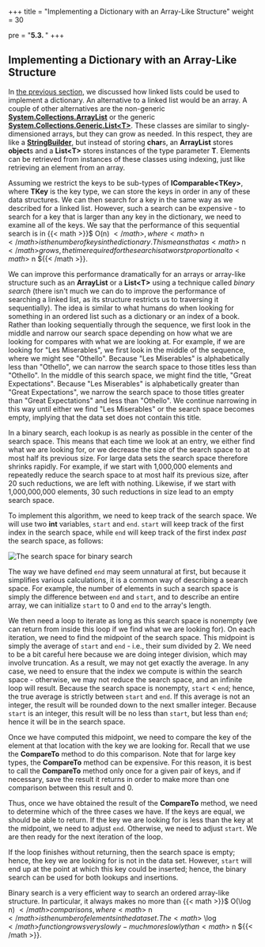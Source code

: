 +++
title = "Implementing a Dictionary with an Array-Like Structure"
weight = 30

pre = "<b>5.3. </b>"
+++

## Implementing a Dictionary with an Array-Like Structure

In [the previous
section](/dictionaries/linked-list-impl/),
we discussed how linked lists could be used to implement a dictionary.
An alternative to a linked list would be an array. A couple of other
alternatives are the non-generic
[**System.Collections.ArrayList**](https://docs.microsoft.com/en-us/dotnet/api/system.collections.arraylist?view=netframework-4.7.2)
or the generic
[**System.Collections.Generic.List\<T\>**](https://docs.microsoft.com/en-us/dotnet/api/system.collections.generic.list-1?view=netframework-4.7.2).
These classes are similar to singly-dimensioned arrays, but they can
grow as needed. In this respect, they are like a
[**StringBuilder**](https://docs.microsoft.com/en-us/dotnet/api/system.text.stringbuilder?view=netframework-4.7.2),
but instead of storing **char**s, an **ArrayList** stores **object**s
and a **List\<T\>** stores instances of the type parameter **T**.
Elements can be retrieved from instances of these classes using
indexing, just like retrieving an element from an array.

Assuming we restrict the keys to be sub-types of
**IComparable\<TKey\>**, where **TKey** is the key type, we can store
the keys in order in any of these data structures. We can then search
for a key in the same way as we described for a linked list. However,
such a search can be expensive - to search for a key that is larger than
any key in the dictionary, we need to examine all of the keys. We say
that the performance of this sequential search is in {{< math >}}$ O(n) ${{< /math >}}, where {{< math >}}$ n ${{< /math >}}
is the number of keys in the dictionary. This means that as {{< math >}}$ n ${{< /math >}} grows,
the time required for the search is at worst proportional to {{< math >}}$ n ${{< /math >}}.

We can improve this performance dramatically for an arrays or array-like
structure such as an **ArrayList** or a **List\<T\>** using a technique
called *binary search* (there isn't much we can do to improve the
performance of searching a linked list, as its structure restricts us to
traversing it sequentially). The idea is similar to what humans do when
looking for something in an ordered list such as a dictionary or an
index of a book. Rather than looking sequentially through the sequence,
we first look in the middle and narrow our search space depending on how
what we are looking for compares with what we are looking at. For
example, if we are looking for "Les Miserables", we first look in the
middle of the sequence, where we might see "Othello". Because "Les
Miserables" is alphabetically less than "Othello", we can narrow the
search space to those titles less than "Othello". In the middle of this
search space, we might find the title, "Great Expectations". Because
"Les Miserables" is alphabetically greater than "Great Expectations", we
narrow the search space to those titles greater than "Great
Expectations" and less than "Othello". We continue narrowing in this way
until either we find "Les Miserables" or the search space becomes empty,
implying that the data set does not contain this title.

In a binary search, each lookup is as nearly as possible in the center
of the search space. This means that each time we look at an entry, we
either find what we are looking for, or we decrease the size of the
search space to at most half its previous size. For large data sets the
search space therefore shrinks rapidly. For example, if we start with
1,000,000 elements and repeatedly reduce the search space to at most
half its previous size, after 20 such reductions, we are left with
nothing. Likewise, if we start with 1,000,000,000 elements, 30 such
reductions in size lead to an empty search space.

To implement this algorithm, we need to keep track of the search space.
We will use two **int** variables, `start` and `end`. `start` will keep
track of the first index in the search space, while `end` will keep
track of the first index *past* the search space, as follows:

![The search space for binary search](binary-search-space.jpg)

The way we have defined `end` may seem unnatural at first, but because
it simplifies various calculations, it is a common way of describing a
search space. For example, the number of elements in such a search space
is simply the difference between `end` and `start`, and to describe an
entire array, we can initialize `start` to 0 and `end` to the array's
length.

We then need a loop to iterate as long as this search space is nonempty
(we can return from inside this loop if we find what we are looking
for). On each iteration, we need to find the midpoint of the search
space. This midpoint is simply the average of `start` and `end` - i.e.,
their sum divided by 2. We need to be a bit careful here because we are
doing integer division, which may involve truncation. As a result, we may
not get exactly the average. In any case, we need to ensure that the
index we compute is within the search space - otherwise, we may not
reduce the search space, and an infinite loop will result. Because the
search space is nonempty, `start` \< `end`; hence, the true
average is strictly between `start` and `end`. If this average is not an
integer, the result will be rounded down to the next smaller integer.
Because `start` is an integer, this result will be no less than `start`,
but less than `end`; hence it will be in the search space.

Once we have computed this midpoint, we need to compare the key of the
element at that location with the key we are looking for. Recall that we
use the **CompareTo** method to do this comparison. Note that for large
key types, the **CompareTo** method can be expensive. For this reason,
it is best to call the **CompareTo** method only once for a given pair
of keys, and if necessary, save the result it returns in order to make
more than one comparison between this result and 0.

Thus, once we have obtained the result of the **CompareTo** method, we
need to determine which of the three cases we have. If the keys are
equal, we should be able to return. If the key we are looking for is
less than the key at the midpoint, we need to adjust `end`. Otherwise,
we need to adjust `start`. We are then ready for the next iteration of
the loop.

If the loop finishes without returning, then the search space is empty;
hence, the key we are looking for is not in the data set. However,
`start` will end up at the point at which this key could be inserted;
hence, the binary search can be used for both lookups and insertions.

Binary search is a very efficient way to search an ordered array-like
structure. In particular, it always makes no more than {{< math >}}$ O(\log n) ${{< /math >}}
comparisons, where {{< math >}}$ n ${{< /math >}} is the number of elements in the data set. The
{{< math >}}$ \log ${{< /math >}} function grows very slowly - much more slowly than {{< math >}}$ n ${{< /math >}}.
